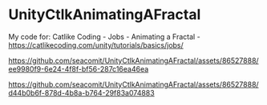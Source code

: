 # UnityCtlkAnimatingAFractal
My code for: Catlike Coding - Jobs - Animating a Fractal - https://catlikecoding.com/unity/tutorials/basics/jobs/

https://github.com/seacomit/UnityCtlkAnimatingAFractal/assets/86527888/ee9980f9-6e24-4f8f-bf56-287c16ea46ea

https://github.com/seacomit/UnityCtlkAnimatingAFractal/assets/86527888/d44b0b6f-878d-4b8a-b764-29f83a074883
